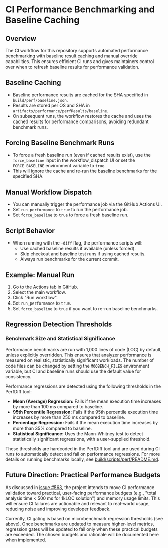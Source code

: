 # CI Performance Benchmarking and Baseline Caching

## Overview

The CI workflow for this repository supports automated performance benchmarking with baseline result caching and manual override capabilities. This ensures efficient CI runs and gives maintainers control over when to refresh baseline results for performance validation.

## Baseline Caching

- Baseline performance results are cached for the SHA specified in `build/perf/baseline.json`.
- Results are stored per OS and SHA in `artifacts/performance/perfResults/baseline`.
- On subsequent runs, the workflow restores the cache and uses the cached results for performance comparisons, avoiding redundant benchmark runs.

## Forcing Baseline Benchmark Runs

- To force a fresh baseline run (even if cached results exist), use the `force_baseline` input in the workflow_dispatch UI or set the `FORCE_BASELINE` environment variable to `true`.
- This will ignore the cache and re-run the baseline benchmarks for the specified SHA.

## Manual Workflow Dispatch

- You can manually trigger the performance job via the GitHub Actions UI.
- Set `run_performance` to `true` to run the performance job.
- Set `force_baseline` to `true` to force a fresh baseline run.

## Script Behavior

- When running with the `-diff` flag, the performance scripts will:
  - Use cached baseline results if available (unless forced).
  - Skip checkout and baseline test runs if using cached results.
  - Always run benchmarks for the current commit.

## Example: Manual Run

1. Go to the Actions tab in GitHub.
2. Select the main workflow.
3. Click "Run workflow".
4. Set `run_performance` to `true`.
5. Set `force_baseline` to `true` if you want to re-run baseline benchmarks.

## Regression Detection Thresholds


### Benchmark Size and Statistical Significance

Performance benchmarks are run with 1,000 lines of code (LOC) by default, unless explicitly overridden. This ensures that analyzer performance is measured on realistic, statistically significant workloads. The number of code files can be changed by setting the `MOQBENCH_FILES` environment variable, but CI and baseline runs should use the default value for consistency.

Performance regressions are detected using the following thresholds in the PerfDiff tool:

- **Mean (Average) Regression:** Fails if the mean execution time increases by more than 100 ms compared to baseline.
- **95th Percentile Regression:** Fails if the 95th percentile execution time increases by more than 250 ms compared to baseline.
- **Percentage Regression:** Fails if the mean execution time increases by more than 35% compared to baseline.
- **Statistical Significance:** Uses the Mann-Whitney test to detect statistically significant regressions, with a user-supplied threshold.

These thresholds are hardcoded in the PerfDiff tool and are used during CI runs to automatically detect and fail on performance regressions. For more details on running benchmarks locally, see [build/scripts/perf/README.md](../build/scripts/perf/README.md).

## Future Direction: Practical Performance Budgets

As discussed in [issue #563](https://github.com/rjmurillo/moq.analyzers/issues/563), the project intends to move CI performance validation toward practical, user-facing performance budgets (e.g., "total analysis time < 500 ms for 1kLOC solution") and memory usage limits. This will ensure CI failures are actionable and relevant to real-world usage, reducing noise and improving developer feedback.

Currently, CI gating is based on microbenchmark regression thresholds (see above). Once benchmarks are updated to measure higher-level metrics, regression gates will be updated to fail only when these practical budgets are exceeded. The chosen budgets and rationale will be documented here when implemented.
